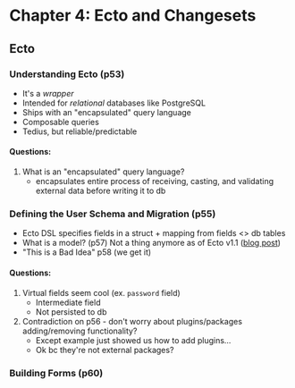 # Chapter 4: Ecto and Changesets

## Ecto

### Understanding Ecto (p53)

- It's a _wrapper_
- Intended for _relational_ databases like PostgreSQL
- Ships with an "encapsulated" query language
- Composable queries
- Tedius, but reliable/predictable

#### Questions:

1. What is an "encapsulated" query language?
    - encapsulates entire process of receiving, casting, and validating external data before writing it to db


### Defining the User Schema and Migration (p55)

- Ecto DSL specifies fields in a struct + mapping from fields <> db tables
- What is a model? (p57) Not a thing anymore as of Ecto v1.1 ([blog post](http://blog.plataformatec.com.br/2015/12/ecto-v1-1-released-and-ecto-v2-0-plans/))
- "This is a Bad Idea" p58 (we get it)


#### Questions:

1. Virtual fields seem cool (ex. `password` field)
    - Intermediate field
    - Not persisted to db
2. Contradiction on p56 - don't worry about plugins/packages adding/removing functionality?
    - Except example just showed us how to add plugins...
    - Ok bc they're not external packages?

### Building Forms (p60)

